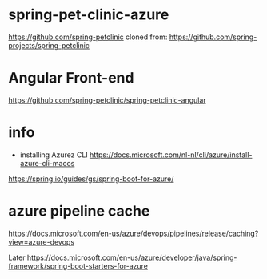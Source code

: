 # spring-pet-clinic-azure
https://github.com/spring-petclinic
cloned from: https://github.com/spring-projects/spring-petclinic

# Angular Front-end
https://github.com/spring-petclinic/spring-petclinic-angular

# info
- installing Azurez CLI
https://docs.microsoft.com/nl-nl/cli/azure/install-azure-cli-macos

https://spring.io/guides/gs/spring-boot-for-azure/


# azure pipeline cache
https://docs.microsoft.com/en-us/azure/devops/pipelines/release/caching?view=azure-devops


Later
https://docs.microsoft.com/en-us/azure/developer/java/spring-framework/spring-boot-starters-for-azure
